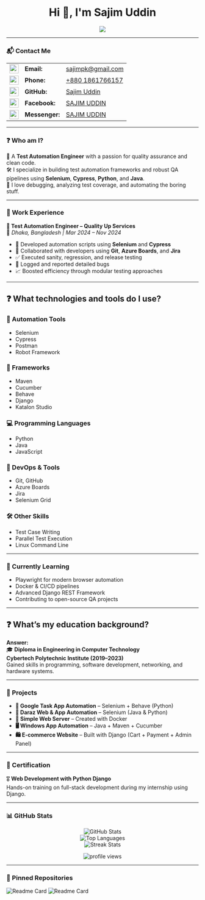<h1 align="center">Hi 👋, I'm Sajim Uddin</h1>

<p align="center">
  <img src="https://readme-typing-svg.herokuapp.com?color=%23F70B10&size=27&lines=Test+Automation+Engineer;QA+Specialist;Python+%7C+Java+%7C+Cypress+%7C;" />
</p>

  
---

### 📬 Contact Me
<table> <tr> <td><img src="https://img.icons8.com/color/48/000000/gmail--v1.png" width="24"/></td> <td><b>Email:</b></td> <td><a href="mailto:sajim.qups@gmail.com">sajimpk@gmail.com</a></td> </tr> <tr> <td><img src="https://img.icons8.com/fluency/48/000000/apple-phone.png" width="24"/></td> <td><b>Phone:</b></td> <td><a href="tel:+8801861766157">+880 1861766157</a></td> </tr> <tr> <td><img src="https://img.icons8.com/ios-filled/50/000000/github.png" width="24"/></td> <td><b>GitHub:</b></td> <td><a href="https://github.com/sajimpk">Sajim Uddin</a></td> </tr> <tr> <td><img src="https://img.icons8.com/fluency/48/facebook-new.png" width="24"/></td> <td><b>Facebook:</b></td> <td><a href="https://facebook.com/sajim4">SAJIM UDDIN</a></td> </tr> <tr> <td><img src="https://img.icons8.com/color/48/000000/facebook-messenger--v1.png" width="24"/></td> <td><b>Messenger:</b></td> <td><a href="https://m.me/sajim4">SAJIM UDDIN</a></td> </tr> </table>

---

### ❓ Who am I?
🧠 A **Test Automation Engineer** with a passion for quality assurance and clean code.  
🛠️ I specialize in building test automation frameworks and robust QA pipelines using **Selenium**, **Cypress**, **Python**, and **Java**.  
🎯 I love debugging, analyzing test coverage, and automating the boring stuff.

---

### 🏢 Work Experience

**🔸 Test Automation Engineer – Quality Up Services**  
📍 *Dhaka, Bangladesh | Mar 2024 – Nov 2024*  
- 🧪 Developed automation scripts using **Selenium** and **Cypress**  
- 🔧 Collaborated with developers using **Git**, **Azure Boards**, and **Jira**  
- ✅ Executed sanity, regression, and release testing  
- 📑 Logged and reported detailed bugs  
- 📈 Boosted efficiency through modular testing approaches

---


## ❓ What technologies and tools do I use?

### 🔧 Automation Tools
- Selenium  
- Cypress  
- Postman  
- Robot Framework

### 🧱 Frameworks
- Maven  
- Cucumber  
- Behave  
- Django  
- Katalon Studio

### 💻 Programming Languages
- Python  
- Java  
- JavaScript

### 🧰 DevOps & Tools
- Git, GitHub  
- Azure Boards  
- Jira  
- Selenium Grid

### 🛠️ Other Skills
- Test Case Writing  
- Parallel Test Execution  
- Linux Command Line



---

### 🌱 Currently Learning

- Playwright for modern browser automation  
- Docker & CI/CD pipelines  
- Advanced Django REST Framework  
- Contributing to open-source QA projects

---

## ❓ What’s my education background?
**Answer:**  
🎓 **Diploma in Engineering in Computer Technology**  
**Cybertech Polytechnic Institute (2019–2023)**  
Gained skills in programming, software development, networking, and hardware systems.

---

### 🚀 Projects

- **📱 Google Task App Automation** – Selenium + Behave (Python)
- **🛒 Daraz Web & App Automation** – Selenium (Java & Python)
- **🐳 Simple Web Server** – Created with Docker
- **🖥️ Windows App Automation** – Java + Maven + Cucumber
- **🛍️ E-commerce Website** – Built with Django (Cart + Payment + Admin Panel)

---

### 📜 Certification
🎖️ **Web Development with Python Django**  
  Hands-on training on full-stack development during my internship using Django.


---

### 📊 GitHub Stats

<p align="center">
  <img src="https://github-readme-stats.vercel.app/api?username=sajimpk&show_icons=true&theme=radical&count_private=true" alt="GitHub Stats" />
  <br/>
  <img src="https://github-readme-stats.vercel.app/api/top-langs/?username=sajimpk&layout=compact&langs_count=8&theme=radical" alt="Top Languages" />
  <br/>
  <img src="https://github-readme-streak-stats.herokuapp.com?user=sajimpk&theme=radical&hide_border=true" alt="Streak Stats" />
  <p align="center">
  <img src="https://komarev.com/ghpvc/?username=sajimpk&label=PROFILE+VIEWS" alt="profile views" />
</p>
</p>


---
### 📌 Pinned Repositories

![Readme Card](https://github-readme-stats.vercel.app/api/pin/?username=sajimpk&repo=Selenium-Grid-Two-Web&theme=radical)
![Readme Card](https://github-readme-stats.vercel.app/api/pin/?username=sajimpk&repo=WindoesNotepadAutomation&theme=radical)


